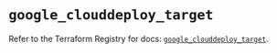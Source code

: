 # `google_clouddeploy_target`

Refer to the Terraform Registry for docs: [`google_clouddeploy_target`](https://registry.terraform.io/providers/hashicorp/google/5.16.0/docs/resources/clouddeploy_target).
